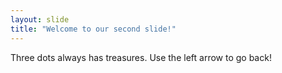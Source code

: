 ```yaml
---
layout: slide
title: "Welcome to our second slide!"
---
```

Three dots always has treasures.
Use the left arrow to go back!
